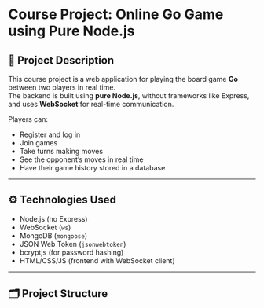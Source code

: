 # Course Project: Online Go Game using Pure Node.js

## 📌 Project Description

This course project is a web application for playing the board game **Go** between two players in real time.  
The backend is built using **pure Node.js**, without frameworks like Express, and uses **WebSocket** for real-time communication.

Players can:
- Register and log in
- Join games
- Take turns making moves
- See the opponent’s moves in real time
- Have their game history stored in a database

---

## ⚙️ Technologies Used

- Node.js (no Express)
- WebSocket (`ws`)
- MongoDB (`mongoose`)
- JSON Web Token (`jsonwebtoken`)
- bcryptjs (for password hashing)
- HTML/CSS/JS (frontend with WebSocket client)

---

## 🗂 Project Structure
